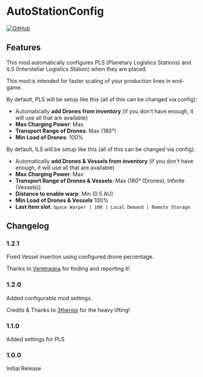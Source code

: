 ﻿
# AutoStationConfig

[![GitHub](https://img.shields.io/github/license/pasukaru/DSP-Mods?style=for-the-badge)](https://github.com/Pasukaru/DSP-Mods/tree/main/AutoStationConfig)

## Features

This mod automatically configures PLS (Planetary Logistics Stations) and ILS (Interstellar Logistics Station) when they are placed. 

This mod is intended for faster scaling of your production lines in end-game.

By default, PLS will be setup like this (all of this can be changed via config):
- Automatically **add Drones from inventory** (if you don't have enough, it will use all that are available)
- **Max Charging Power**: Max
- **Transport Range of Drones**: Max (180°)
- **Min Load of Drones**: 100%

By default, ILS will be setup like this (all of this can be changed via config):
- Automatically **add Drones & Vessels from inventory** (if you don't have enough, it will use all that are available)
- **Max Charging Power**: Max
- **Transport Range of Drones & Vessels**: Max (180° (Drones), Infinite (Vessels))
- **Distance to enable warp**: Min (0.5 AU)
- **Min Load of Drones & Vessels** 100%
- **Last item slot**: `Space Warper | 100 | Local Demand | Remote Storage`

## Changelog

### 1.2.1
Fixed Vessel insertion using configured drone percentage.

Thanks to [Veretragna](https://github.com/Veretragna) for finding and reporting it!

### 1.2.0
Added configurable mod settings.

Credits & Thanks to [3therios](https://github.com/3therios) for the heavy lifting!

### 1.1.0
Added settings for PLS

### 1.0.0
Initial Release
